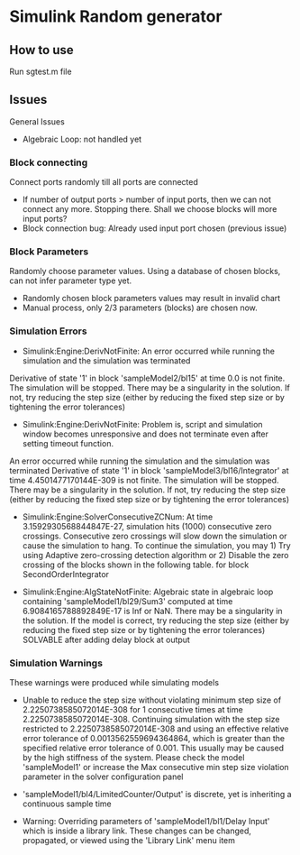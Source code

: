 # Simulink Random generator

## How to use
Run sgtest.m file

## Issues
General Issues

 - Algebraic Loop: not handled yet

### Block connecting
Connect ports randomly till all ports are connected

 - If number of output ports > number of input ports, then we can not 
connect any more. Stopping there. Shall we choose blocks will more input 
ports?
 - Block connection bug: Already used input port chosen (previous issue)

### Block Parameters
Randomly choose parameter values. Using a database of chosen blocks,
can not infer parameter type yet.

 - Randomly chosen block parameters values may result in invalid chart
 - Manual process, only 2/3 parameters (blocks) are chosen now.


### Simulation Errors

 - Simulink:Engine:DerivNotFinite: An error occurred while running the simulation and the simulation was terminated

Derivative of state '1' in block 'sampleModel2/bl15' at time 0.0 is not finite. The simulation will be stopped. There may be a singularity in the solution.  If not, try reducing the step size (either by reducing the fixed step size or by tightening the error tolerances)

 - Simulink:Engine:DerivNotFinite: Problem is, script and simulation window becomes unresponsive and does not terminate
even after setting timeout function.

An error occurred while running the simulation and the simulation was terminated
Derivative of state '1' in block 'sampleModel3/bl16/Integrator' at time 4.4501477170144E-309 is not finite. The simulation will be stopped. There may be a singularity in the solution.  If not, try reducing the step size (either by reducing the fixed step size or by tightening the error tolerances)


 - Simulink:Engine:SolverConsecutiveZCNum: At time 3.1592930568844847E-27, simulation hits (1000) consecutive zero crossings. Consecutive zero crossings will slow down the simulation or cause the simulation to hang. To continue the simulation, you may 1) Try using Adaptive zero-crossing detection algorithm or 2) Disable the zero crossing of the blocks shown in the following table. 
for block SecondOrderIntegrator

 - Simulink:Engine:AlgStateNotFinite: Algebraic state in algebraic loop containing 'sampleModel1/bl29/Sum3' computed at time 6.9084165788892849E-17 is Inf or NaN.  There may be a singularity in the solution.  If the model is correct, try reducing the step size (either by reducing the fixed step size or by tightening the error tolerances)
SOLVABLE after adding delay block at output


### Simulation Warnings
These warnings were produced while simulating models

 - Unable to reduce the step size without violating minimum step size of 2.2250738585072014E-308 for 1 consecutive times at time 2.2250738585072014E-308.  Continuing simulation with the step size restricted to 2.2250738585072014E-308 and using an effective relative error tolerance of 0.0013562559694364864, which is greater than the specified relative error tolerance of 0.001. This usually may be caused by the high stiffness of the system. Please check the model 'sampleModel1' or increase the Max consecutive min step size violation parameter in the solver configuration panel

 - 'sampleModel1/bl4/LimitedCounter/Output' is discrete, yet is inheriting a continuous sample time

 - Warning: Overriding parameters of 'sampleModel1/bl1/Delay Input' which is inside a library link. These changes can be
changed, propagated, or viewed using the 'Library Link' menu item 
